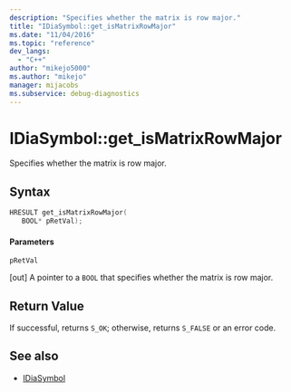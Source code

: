 ```yaml
---
description: "Specifies whether the matrix is row major."
title: "IDiaSymbol::get_isMatrixRowMajor"
ms.date: "11/04/2016"
ms.topic: "reference"
dev_langs:
  - "C++"
author: "mikejo5000"
ms.author: "mikejo"
manager: mijacobs
ms.subservice: debug-diagnostics
---
```

# IDiaSymbol::get_isMatrixRowMajor

Specifies whether the matrix is row major.

## Syntax

```C++
HRESULT get_isMatrixRowMajor(
   BOOL* pRetVal);
```

#### Parameters
 `pRetVal`

[out] A pointer to a `BOOL` that specifies whether the matrix is row major.

## Return Value
 If successful, returns `S_OK`; otherwise, returns `S_FALSE` or an error code.

## See also
- [IDiaSymbol](../../debugger/debug-interface-access/idiasymbol.md)
